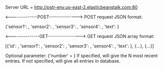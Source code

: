 Server URL = http://pstr-env.us-east-2.elasticbeanstalk.com:80

<-------------POST-------------->
POST request JSON format:

{'sensor1': <int>,
 'sensor2': <int>,
 'sensor3': <int>,
 'sensor4': <int>,
 'text': <String>}


<--------------GET---------------->
GET request JSON array format:

[{'id': <int>, 'sensor1': <int>, 'sensor2': <int>, 'sensor3': <int>, 'sensor4': <int>, 'text': <String>},
 {...},
 {...}]

Optional parameter: {'number' = <int>}
If specified, will give the N most recent entries.
If not specified, will give all entries in database.

